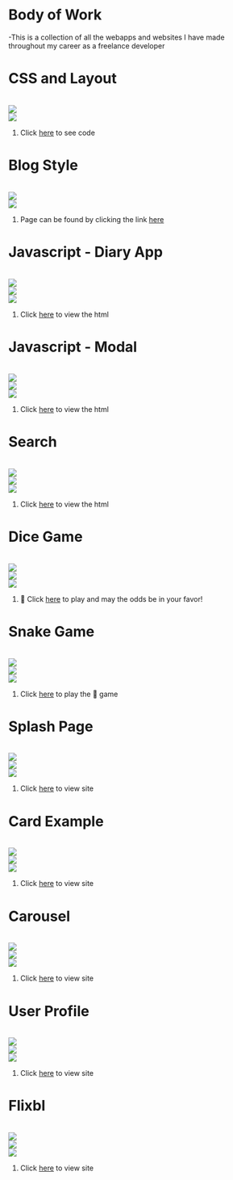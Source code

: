 # Body of Work
-This is a collection of all the webapps and websites I have made throughout my career as a freelance developer

# CSS and Layout
<br/> <img src ="https://img.shields.io/badge/html-ver5-blue"/> <br/> <img src = "https://img.shields.io/badge/css-ver3-blue"/>
1. Click [here](chal-8.html) to see code

# Blog Style
<br/> <img src ="https://img.shields.io/badge/html-ver5-blue"/> <br/> <img src = "https://img.shields.io/badge/css-ver3-blue"/>
1. Page can be found by clicking the link [here](csschal/blog.html)

# Javascript - Diary App
<br/> <img src ="https://img.shields.io/badge/html-ver5-blue"/> <br/> <img src = "https://img.shields.io/badge/css-ver3-blue"/> <br/>
<img src ="https://img.shields.io/badge/javascript-ES6-orange"/> 
1. Click [here](javascript/index.html) to view the html


# Javascript - Modal
<br/> <img src ="https://img.shields.io/badge/html-ver5-blue"/> <br/> <img src = "https://img.shields.io/badge/css-ver3-blue"/> <br/>
<img src ="https://img.shields.io/badge/javascript-ES6-orange"/> 
1. Click [here](modal/index.html) to view the html


# Search
<br/> <img src ="https://img.shields.io/badge/html-ver5-blue"/> <br/> <img src = "https://img.shields.io/badge/css-ver3-blue"/> <br/>
<img src ="https://img.shields.io/badge/javascript-ES6-orange"/> 
1. Click [here](search/index.html) to view the html

#  Dice Game
<br/> <img src ="https://img.shields.io/badge/html-ver5-blue"/> <br/> <img src = "https://img.shields.io/badge/css-ver3-blue"/> <br/>
<img src ="https://img.shields.io/badge/javascript-ES6-orange"/> 
1. 🎲 Click [here](dicegame/index.html) to play and may the odds be in your favor!


# Snake Game
<br/> <img src ="https://img.shields.io/badge/html-ver5-blue"/> <br/> <img src = "https://img.shields.io/badge/css-ver3-blue"/> <br/>
<img src ="https://img.shields.io/badge/javascript-ES6-orange"/> 
1. Click [here](snakegame/index.html) to play the 🐍 game

# Splash Page
<br/> <img src ="https://img.shields.io/badge/html-ver5-blue"/> <br/> <img src = "https://img.shields.io/badge/css-ver3-blue"/> <br/>
<img src ="https://img.shields.io/badge/javascript-ES6-orange"/> 
1. Click [here](bbq/index.html) to view site 

# Card Example
<br/> <img src ="https://img.shields.io/badge/html-ver5-blue"/> <br/> <img src = "https://img.shields.io/badge/css-ver3-blue"/> <br/>
<img src ="https://img.shields.io/badge/javascript-ES6-orange"/> 
1. Click [here](card/index.html) to view site 

# Carousel
<br/> <img src ="https://img.shields.io/badge/html-ver5-blue"/> <br/> <img src = "https://img.shields.io/badge/css-ver3-blue"/> <br/>
<img src ="https://img.shields.io/badge/javascript-ES6-orange"/> 
1. Click [here](carousel/index.html) to view site 

# User Profile
<br/> <img src ="https://img.shields.io/badge/html-ver5-blue"/> <br/> <img src = "https://img.shields.io/badge/css-ver3-blue"/> <br/>
<img src ="https://img.shields.io/badge/javascript-ES6-orange"/> 
1. Click [here](userprofile/index.html) to view site 

# Flixbl
<br/> <img src ="https://img.shields.io/badge/html-ver5-blue"/> <br/> <img src = "https://img.shields.io/badge/css-ver3-blue"/> <br/>
<img src ="https://img.shields.io/badge/javascript-ES6-orange"/> 
1. Click [here](flixbl/index.html) to view site 


